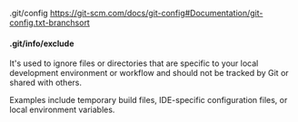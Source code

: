 .git/config
https://git-scm.com/docs/git-config#Documentation/git-config.txt-branchsort

#### .git/info/exclude

It's used to ignore files or directories that are specific to your local development environment 
or workflow and should not be tracked by Git or shared with others. 

Examples include temporary build files, IDE-specific configuration files, or local environment variables.

